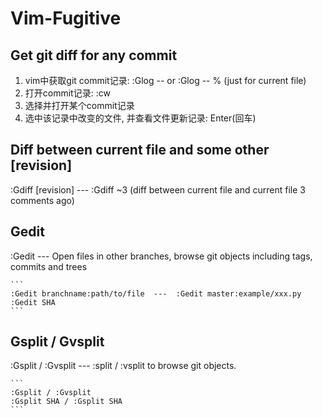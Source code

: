 # Vim-Fugitive

## Get git diff for any commit
1. vim中获取git commit记录: :Glog --  or  :Glog -- % (just for current file)
2. 打开commit记录: :cw
3. 选择并打开某个commit记录
4. 选中该记录中改变的文件, 并查看文件更新记录:  Enter(回车)

## Diff between current file and some other [revision]
:Gdiff [revision] --- :Gdiff ~3 (diff between current file and current file 3 comments ago)

## Gedit
:Gedit --- Open files in other branches, browse git objects including tags, commits and trees

    ```
    :Gedit branchname:path/to/file  ---  :Gedit master:example/xxx.py
    :Gedit SHA
    ```

## Gsplit / Gvsplit
:Gsplit / :Gvsplit  --- :split / :vsplit to browse git objects.

    ```
    :Gsplit / :Gvsplit
    :Gsplit SHA / :Gsplit SHA
    ```
